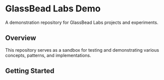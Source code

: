 # GlassBead Labs Demo

A demonstration repository for GlassBead Labs projects and experiments.

## Overview

This repository serves as a sandbox for testing and demonstrating various concepts, patterns, and implementations.

## Getting Started
